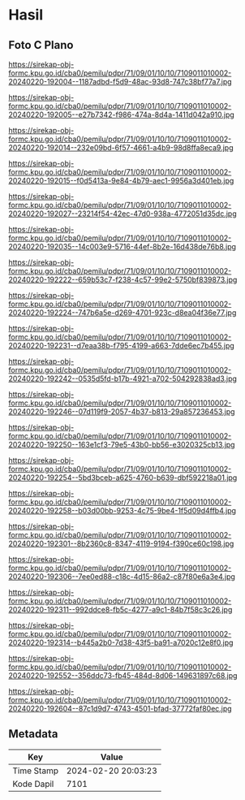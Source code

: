 # Hasil

## Foto C Plano

https://sirekap-obj-formc.kpu.go.id/cba0/pemilu/pdpr/71/09/01/10/10/7109011010002-20240220-192004--1187adbd-f5d9-48ac-93d8-747c38bf77a7.jpg

https://sirekap-obj-formc.kpu.go.id/cba0/pemilu/pdpr/71/09/01/10/10/7109011010002-20240220-192005--e27b7342-f986-474a-8d4a-1411d042a910.jpg

https://sirekap-obj-formc.kpu.go.id/cba0/pemilu/pdpr/71/09/01/10/10/7109011010002-20240220-192014--232e09bd-6f57-4661-a4b9-98d8ffa8eca9.jpg

https://sirekap-obj-formc.kpu.go.id/cba0/pemilu/pdpr/71/09/01/10/10/7109011010002-20240220-192015--f0d5413a-9e84-4b79-aec1-9956a3d401eb.jpg

https://sirekap-obj-formc.kpu.go.id/cba0/pemilu/pdpr/71/09/01/10/10/7109011010002-20240220-192027--23214f54-42ec-47d0-938a-4772051d35dc.jpg

https://sirekap-obj-formc.kpu.go.id/cba0/pemilu/pdpr/71/09/01/10/10/7109011010002-20240220-192035--14c003e9-5716-44ef-8b2e-16d438de76b8.jpg

https://sirekap-obj-formc.kpu.go.id/cba0/pemilu/pdpr/71/09/01/10/10/7109011010002-20240220-192222--659b53c7-f238-4c57-99e2-5750bf839873.jpg

https://sirekap-obj-formc.kpu.go.id/cba0/pemilu/pdpr/71/09/01/10/10/7109011010002-20240220-192224--747b6a5e-d269-4701-923c-d8ea04f36e77.jpg

https://sirekap-obj-formc.kpu.go.id/cba0/pemilu/pdpr/71/09/01/10/10/7109011010002-20240220-192231--d7eaa38b-f795-4199-a663-7dde6ec7b455.jpg

https://sirekap-obj-formc.kpu.go.id/cba0/pemilu/pdpr/71/09/01/10/10/7109011010002-20240220-192242--0535d5fd-b17b-4921-a702-504292838ad3.jpg

https://sirekap-obj-formc.kpu.go.id/cba0/pemilu/pdpr/71/09/01/10/10/7109011010002-20240220-192246--07d119f9-2057-4b37-b813-29a857236453.jpg

https://sirekap-obj-formc.kpu.go.id/cba0/pemilu/pdpr/71/09/01/10/10/7109011010002-20240220-192250--163e1cf3-79e5-43b0-bb56-e3020325cb13.jpg

https://sirekap-obj-formc.kpu.go.id/cba0/pemilu/pdpr/71/09/01/10/10/7109011010002-20240220-192254--5bd3bceb-a625-4760-b639-dbf592218a01.jpg

https://sirekap-obj-formc.kpu.go.id/cba0/pemilu/pdpr/71/09/01/10/10/7109011010002-20240220-192258--b03d00bb-9253-4c75-9be4-1f5d09d4ffb4.jpg

https://sirekap-obj-formc.kpu.go.id/cba0/pemilu/pdpr/71/09/01/10/10/7109011010002-20240220-192301--8b2360c8-8347-4119-9194-f390ce60c198.jpg

https://sirekap-obj-formc.kpu.go.id/cba0/pemilu/pdpr/71/09/01/10/10/7109011010002-20240220-192306--7ee0ed88-c18c-4d15-86a2-c87f80e6a3e4.jpg

https://sirekap-obj-formc.kpu.go.id/cba0/pemilu/pdpr/71/09/01/10/10/7109011010002-20240220-192311--992ddce8-fb5c-4277-a9c1-84b7f58c3c26.jpg

https://sirekap-obj-formc.kpu.go.id/cba0/pemilu/pdpr/71/09/01/10/10/7109011010002-20240220-192314--b445a2b0-7d38-43f5-ba91-a7020c12e8f0.jpg

https://sirekap-obj-formc.kpu.go.id/cba0/pemilu/pdpr/71/09/01/10/10/7109011010002-20240220-192552--356ddc73-fb45-484d-8d06-149631897c68.jpg

https://sirekap-obj-formc.kpu.go.id/cba0/pemilu/pdpr/71/09/01/10/10/7109011010002-20240220-192604--87c1d9d7-4743-4501-bfad-37772faf80ec.jpg


## Metadata

| Key        | Value               |
| ---------- | ------------------- |
| Time Stamp | 2024-02-20 20:03:23 |
| Kode Dapil | 7101                |



